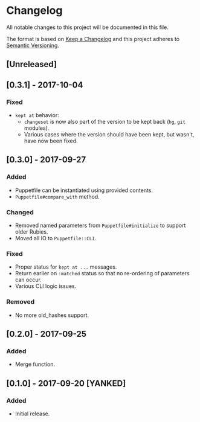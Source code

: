 # Changelog
All notable changes to this project will be documented in this file.

The format is based on [Keep a Changelog](http://keepachangelog.com/)
and this project adheres to [Semantic Versioning](http://semver.org/).

## [Unreleased]

## [0.3.1] - 2017-10-04
### Fixed
- `kept at` behavior:
  - `changeset` is now also part of the version to be kept back (`hg`, `git` modules).
  - Various cases where the version should have been kept, but wasn't, have now been fixed.

## [0.3.0] - 2017-09-27
### Added
- Puppetfile can be instantiated using provided contents.
- `Puppetfile#compare_with` method.

### Changed
- Removed named parameters from `Puppetfile#initialize` to support older Rubies.
- Moved all IO to `Puppetfile::CLI`.

### Fixed
- Proper status for `kept at ...` messages.
- Return earlier on `:matched` status so that no re-ordering of parameters can occur.
- Various CLI logic issues.

### Removed
- No more old_hashes support.

## [0.2.0] - 2017-09-25
### Added
- Merge function.

## [0.1.0] - 2017-09-20 [YANKED]
### Added
- Initial release.
